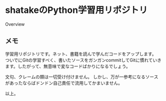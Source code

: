 shatakeのPython学習用リポジトリ
====

Overview

##  メモ
学習用リポジトリです。ネット、書籍を読んで学んだコードをアップします。
ついでにGitの学習すべく、書いたソースをガンガンcommitしてGitに慣れていきます。したがって、無意味で変なコードばかりになるでしょう。

文句、クレームの類は一切受け付けません。
しかし、万が一参考になるソースがあったならばドンドン自己責任で流用してかまいません。


以上。

